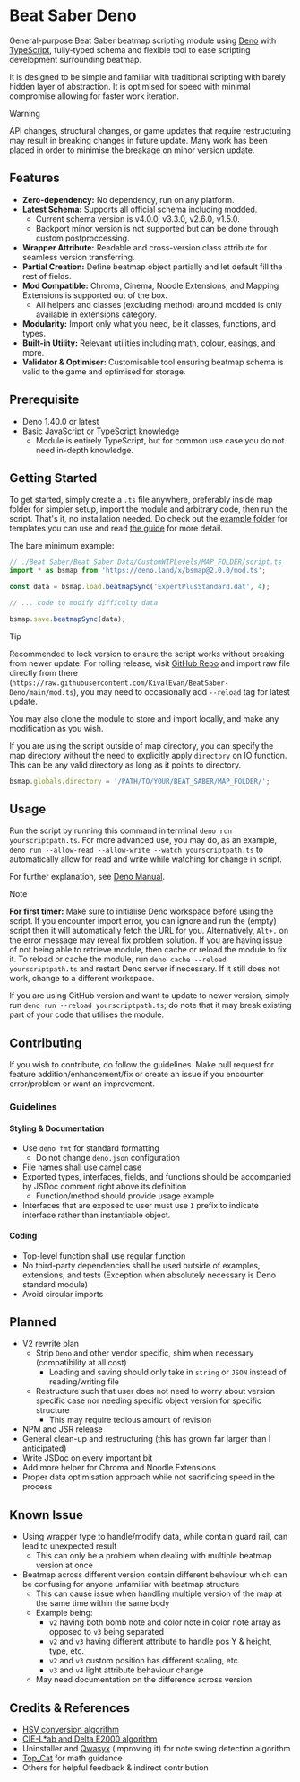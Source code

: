 # Beat Saber Deno

General-purpose Beat Saber beatmap scripting module using [Deno](https://deno.land/) with
[TypeScript](https://www.typescriptlang.org/), fully-typed schema and flexible tool to ease
scripting development surrounding beatmap.

It is designed to be simple and familiar with traditional scripting with barely hidden layer of
abstraction. It is optimised for speed with minimal compromise allowing for faster work iteration.

> [!WARNING]
>
> API changes, structural changes, or game updates that require restructuring may result in breaking
> changes in future update. Many work has been placed in order to minimise the breakage on minor
> version update.

## Features

- **Zero-dependency:** No dependency, run on any platform.
- **Latest Schema:** Supports all official schema including modded.
  - Current schema version is v4.0.0, v3.3.0, v2.6.0, v1.5.0.
  - Backport minor version is not supported but can be done through custom postproccessing.
- **Wrapper Attribute:** Readable and cross-version class attribute for seamless version
  transferring.
- **Partial Creation:** Define beatmap object partially and let default fill the rest of fields.
- **Mod Compatible:** Chroma, Cinema, Noodle Extensions, and Mapping Extensions is supported out of
  the box.
  - All helpers and classes (excluding method) around modded is only available in extensions
    category.
- **Modularity:** Import only what you need, be it classes, functions, and types.
- **Built-in Utility:** Relevant utilities including math, colour, easings, and more.
- **Validator & Optimiser:** Customisable tool ensuring beatmap schema is valid to the game and
  optimised for storage.

## Prerequisite

- Deno 1.40.0 or latest
- Basic JavaScript or TypeScript knowledge
  - Module is entirely TypeScript, but for common use case you do not need in-depth knowledge.

## Getting Started

To get started, simply create a `.ts` file anywhere, preferably inside map folder for simpler setup,
import the module and arbitrary code, then run the script. That's it, no installation needed. Do
check out the [example folder](./example) for templates you can use and read
[the guide](./example/README.md) for more detail.

The bare minimum example:

```ts
// ./Beat Saber/Beat_Saber Data/CustomWIPLevels/MAP_FOLDER/script.ts
import * as bsmap from 'https://deno.land/x/bsmap@2.0.0/mod.ts';

const data = bsmap.load.beatmapSync('ExpertPlusStandard.dat', 4);

// ... code to modify difficulty data

bsmap.save.beatmapSync(data);
```

> [!TIP]
>
> Recommended to lock version to ensure the script works without breaking from newer update. For
> rolling release, visit [GitHub Repo](https://github.com/KivalEvan/BeatSaber-Deno) and import raw
> file directly from there
> (`https://raw.githubusercontent.com/KivalEvan/BeatSaber-Deno/main/mod.ts`), you may need to
> occasionally add `--reload` tag for latest update.

You may also clone the module to store and import locally, and make any modification as you wish.

If you are using the script outside of map directory, you can specify the map directory without the
need to explicitly apply `directory` on IO function. This can be any valid directory as long as it
points to directory.

```ts
bsmap.globals.directory = '/PATH/TO/YOUR/BEAT_SABER/MAP_FOLDER/';
```

## Usage

Run the script by running this command in terminal `deno run yourscriptpath.ts`. For more advanced
use, you may do, as an example, `deno run --allow-read --allow-write --watch yourscriptpath.ts` to
automatically allow for read and write while watching for change in script.

For further explanation, see [Deno Manual](https://deno.land/manual).

> [!NOTE]
>
> **For first timer:** Make sure to initialise Deno workspace before using the script. If you
> encounter import error, you can ignore and run the (empty) script then it will automatically fetch
> the URL for you. Alternatively, `Alt+.` on the error message may reveal fix problem solution. If
> you are having issue of not being able to retrieve module, then cache or reload the module to fix
> it. To reload or cache the module, run `deno cache --reload yourscriptpath.ts` and restart Deno
> server if necessary. If it still does not work, change to a different workspace.

If you are using GitHub version and want to update to newer version, simply run
`deno run --reload yourscriptpath.ts`; do note that it may break existing part of your code that
utilises the module.

## Contributing

If you wish to contribute, do follow the guidelines. Make pull request for feature
addition/enhancement/fix or create an issue if you encounter error/problem or want an improvement.

### Guidelines

#### Styling & Documentation

- Use `deno fmt` for standard formatting
  - Do not change `deno.json` configuration
- File names shall use camel case
- Exported types, interfaces, fields, and functions should be accompanied by JSDoc comment right
  above its definition
  - Function/method should provide usage example
- Interfaces that are exposed to user must use `I` prefix to indicate interface rather than
  instantiable object.

#### Coding

- Top-level function shall use regular function
- No third-party dependencies shall be used outside of examples, extensions, and tests (Exception
  when absolutely necessary is Deno standard module)
- Avoid circular imports

## Planned

- V2 rewrite plan
  - Strip `Deno` and other vendor specific, shim when necessary (compatibility at all cost)
    - Loading and saving should only take in `string` or `JSON` instead of reading/writing file
  - Restructure such that user does not need to worry about version specific case nor needing
    specific object version for specific structure
    - This may require tedious amount of revision
- NPM and JSR release
- General clean-up and restructuring (this has grown far larger than I anticipated)
- Write JSDoc on every important bit
- Add more helper for Chroma and Noodle Extensions
- Proper data optimisation approach while not sacrificing speed in the process

## Known Issue

- Using wrapper type to handle/modify data, while contain guard rail, can lead to unexpected result
  - This can only be a problem when dealing with multiple beatmap version at once
- Beatmap across different version contain different behaviour which can be confusing for anyone
  unfamiliar with beatmap structure
  - This can cause issue when handling multiple version of the map at the same time within the same
    body
  - Example being:
    - `v2` having both bomb note and color note in color note array as opposed to `v3` being
      separated
    - `v2` and `v3` having different attribute to handle pos Y & height, type, etc.
    - `v2` and `v3` custom position has different scaling, etc.
    - `v3` and `v4` light attribute behaviour change
  - May need documentation on the difference across version

## Credits & References

- [HSV conversion algorithm](https://axonflux.com/handy-rgb-to-hsl-and-rgb-to-hsv-color-model-c)
- [CIE-L\*ab and Delta E2000 algorithm](https://www.easyrgb.com/)
- Uninstaller and [Qwasyx](https://github.com/Qwasyx/) (improving it) for note swing detection
  algorithm
- [Top_Cat](https://github.com/Top-Cat/) for math guidance
- Others for helpful feedback & indirect contribution
